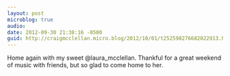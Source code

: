 ```yaml
---
layout: post
microblog: true
audio: 
date: 2012-09-30 21:38:16 -0500
guid: http://craigmcclellan.micro.blog/2012/10/01/t252598276682022913.html
---
```

Home again with my sweet @laura_mcclellan. Thankful for a great weekend of music with friends, but so glad to come home to her.
